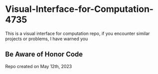 # Visual-Interface-for-Computation-4735

This is a visual interface for computation repo, if you encounter similar projects or problems, I have warned you 

## Be Aware of Honor Code

Repo created on May 12th, 2023
